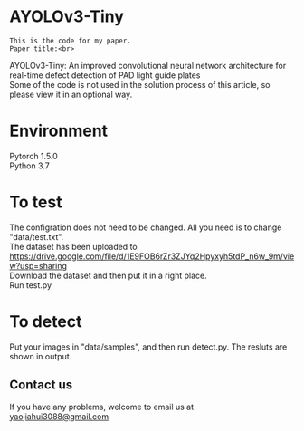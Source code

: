 # AYOLOv3-Tiny
    This is the code for my paper.
    Paper title:<br>
AYOLOv3-Tiny: An improved convolutional neural network architecture for real-time defect detection of PAD light guide plates<br>
Some of the code is not used in the solution process of this article, so please view it in an optional way.
# Environment
Pytorch 1.5.0<br>
Python 3.7<br>
# To test
The configration does not need to be changed. All you need is to change "data/test.txt".<br>
The dataset has been uploaded to https://drive.google.com/file/d/1E9FOB6rZr3ZJYq2Hpyxyh5tdP_n6w_9m/view?usp=sharing<br>
Download the dataset and then put it in a right place.<br>
Run test.py<br>
# To detect
Put your images in "data/samples", and then run detect.py. The resluts are shown in output.<br>
## Contact us
If you have any problems, welcome to email us at yaojiahui3088@gmail.com
